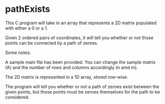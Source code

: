 # pathExists
This C program will take in an array that represents a 2D matrix populated with either a 0 or a 1. 

Given 2 ordered pairs of coordinates, it will tell you whether or not those points can be connected by a path of zeroes.

Some notes:

A sample main file has been provided. You can change the sample matrix (A) and the number of rows and columns accordingly (n amd m).

The 2D matrix is represented in a 1D array, stored row-wise.

The program will tell you whether or not a path of zeroes exist between the given points, but those points must be zeroes themselves for the path to be considered.
